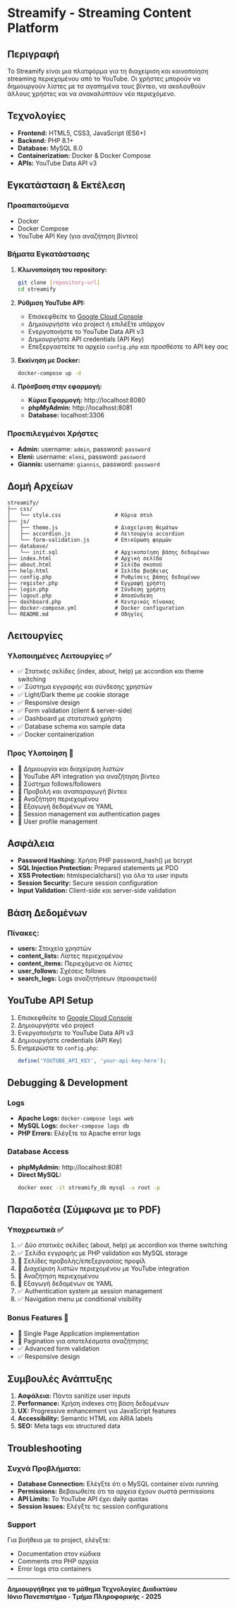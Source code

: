 # Streamify - Streaming Content Platform

## Περιγραφή
Το Streamify είναι μια πλατφόρμα για τη διαχείριση και κοινοποίηση streaming περιεχομένου από το YouTube. Οι χρήστες μπορούν να δημιουργούν λίστες με τα αγαπημένα τους βίντεο, να ακολουθούν άλλους χρήστες και να ανακαλύπτουν νέο περιεχόμενο.

## Τεχνολογίες
- **Frontend:** HTML5, CSS3, JavaScript (ES6+)
- **Backend:** PHP 8.1+
- **Database:** MySQL 8.0
- **Containerization:** Docker & Docker Compose
- **APIs:** YouTube Data API v3

## Εγκατάσταση & Εκτέλεση

### Προαπαιτούμενα
- Docker
- Docker Compose
- YouTube API Key (για αναζήτηση βίντεο)

### Βήματα Εγκατάστασης

1. **Κλωνοποίηση του repository:**
   ```bash
   git clone [repository-url]
   cd streamify
   ```

2. **Ρύθμιση YouTube API:**
   - Επισκεφθείτε το [Google Cloud Console](https://console.cloud.google.com/)
   - Δημιουργήστε νέο project ή επιλέξτε υπάρχον
   - Ενεργοποιήστε το YouTube Data API v3
   - Δημιουργήστε API credentials (API Key)
   - Επεξεργαστείτε το αρχείο `config.php` και προσθέστε το API key σας

3. **Εκκίνηση με Docker:**
   ```bash
   docker-compose up -d
   ```

4. **Πρόσβαση στην εφαρμογή:**
   - **Κύρια Εφαρμογή:** http://localhost:8080
   - **phpMyAdmin:** http://localhost:8081
   - **Database:** localhost:3306

### Προεπιλεγμένοι Χρήστες
- **Admin:** username: `admin`, password: `password`
- **Eleni:** username: `eleni`, password: `password`
- **Giannis:** username: `giannis`, password: `password`

## Δομή Αρχείων

```
streamify/
├── css/
│   └── style.css                 # Κύρια στυλ
├── js/
│   ├── theme.js                  # Διαχείριση θεμάτων
│   ├── accordion.js              # Λειτουργία accordion
│   └── form-validation.js        # Επικύρωση φορμών
├── database/
│   └── init.sql                  # Αρχικοποίηση βάσης δεδομένων
├── index.html                    # Αρχική σελίδα
├── about.html                    # Σελίδα σκοπού
├── help.html                     # Σελίδα βοήθειας
├── config.php                    # Ρυθμίσεις βάσης δεδομένων
├── register.php                  # Εγγραφή χρήστη
├── login.php                     # Σύνδεση χρήστη
├── logout.php                    # Αποσύνδεση
├── dashboard.php                 # Κεντρικός πίνακας
├── docker-compose.yml            # Docker configuration
└── README.md                     # Οδηγίες
```

## Λειτουργίες

### Υλοποιημένες Λειτουργίες ✅
- ✅ Στατικές σελίδες (index, about, help) με accordion και theme switching
- ✅ Σύστημα εγγραφής και σύνδεσης χρηστών
- ✅ Light/Dark theme με cookie storage
- ✅ Responsive design
- ✅ Form validation (client & server-side)
- ✅ Dashboard με στατιστικά χρήστη
- ✅ Database schema και sample data
- ✅ Docker containerization

### Προς Υλοποίηση 🚧
- 🚧 Δημιουργία και διαχείριση λιστών
- 🚧 YouTube API integration για αναζήτηση βίντεο
- 🚧 Σύστημα follows/followers
- 🚧 Προβολή και αναπαραγωγή βίντεο
- 🚧 Αναζήτηση περιεχομένου
- 🚧 Εξαγωγή δεδομένων σε YAML
- 🚧 Session management και authentication pages
- 🚧 User profile management

## Ασφάλεια

- **Password Hashing:** Χρήση PHP password_hash() με bcrypt
- **SQL Injection Protection:** Prepared statements με PDO
- **XSS Protection:** htmlspecialchars() για όλα τα user inputs
- **Session Security:** Secure session configuration
- **Input Validation:** Client-side και server-side validation

## Βάση Δεδομένων

### Πίνακες:
- **users:** Στοιχεία χρηστών
- **content_lists:** Λίστες περιεχομένου
- **content_items:** Περιεχόμενο σε λίστες
- **user_follows:** Σχέσεις follows
- **search_logs:** Logs αναζητήσεων (προαιρετικό)

## YouTube API Setup

1. Επισκεφθείτε το [Google Cloud Console](https://console.cloud.google.com/)
2. Δημιουργήστε νέο project
3. Ενεργοποιήστε το YouTube Data API v3
4. Δημιουργήστε credentials (API Key)
5. Ενημερώστε το `config.php`:
   ```php
   define('YOUTUBE_API_KEY', 'your-api-key-here');
   ```

## Debugging & Development

### Logs
- **Apache Logs:** `docker-compose logs web`
- **MySQL Logs:** `docker-compose logs db`
- **PHP Errors:** Ελέγξτε τα Apache error logs

### Database Access
- **phpMyAdmin:** http://localhost:8081
- **Direct MySQL:** 
  ```bash
  docker exec -it streamify_db mysql -u root -p
  ```

## Παραδοτέα (Σύμφωνα με το PDF)

### Υποχρεωτικά ✅
1. ✅ Δύο στατικές σελίδες (about, help) με accordion και theme switching
2. ✅ Σελίδα εγγραφής με PHP validation και MySQL storage
3. 🚧 Σελίδες προβολής/επεξεργασίας προφίλ
4. 🚧 Διαχείριση λιστών περιεχομένου με YouTube integration
5. 🚧 Αναζήτηση περιεχομένου
6. 🚧 Εξαγωγή δεδομένων σε YAML
7. ✅ Authentication system με session management
8. ✅ Navigation menu με conditional visibility

### Bonus Features 🎯
- 🚧 Single Page Application implementation
- 🚧 Pagination για αποτελέσματα αναζήτησης
- ✅ Advanced form validation
- ✅ Responsive design

## Συμβουλές Ανάπτυξης

1. **Ασφάλεια:** Πάντα sanitize user inputs
2. **Performance:** Χρήση indexes στη βάση δεδομένων
3. **UX:** Progressive enhancement για JavaScript features
4. **Accessibility:** Semantic HTML και ARIA labels
5. **SEO:** Meta tags και structured data

## Troubleshooting

### Συχνά Προβλήματα:
- **Database Connection:** Ελέγξτε ότι ο MySQL container είναι running
- **Permissions:** Βεβαιωθείτε ότι τα αρχεία έχουν σωστά permissions
- **API Limits:** Το YouTube API έχει daily quotas
- **Session Issues:** Ελέγξτε τις session configurations

### Support
Για βοήθεια με το project, ελέγξτε:
- Documentation στον κώδικα
- Comments στα PHP αρχεία
- Error logs στα containers

---

**Δημιουργήθηκε για το μάθημα Τεχνολογίες Διαδικτύου**  
**Ιόνιο Πανεπιστήμιο - Τμήμα Πληροφορικής - 2025**